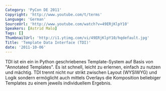 ```yaml
---
Category: 'PyCon DE 2011'
Copyright: 'http://www.youtube.com/t/terms'
Language: 'German'
SourceUrl: 'http://www.youtube.com/watch?v=49ERjKlpY10'
Speakers: [Astrid Malo]
Tags: []
ThumbnailUrl: 'http://i1.ytimg.com/vi/49ERjKlpY10/hqdefault.jpg'
Title: 'Template Data Interface (TDI)'
date: '2011-10-06'
---
```

TDI ist ein ein in Python geschriebenes Template-System auf Basis von "Annotated Templates". Es ist schnell, leicht zu erlernen, einfach zu nutzen und mächtig. TDI trennt nicht nur strikt zwischen Layout (WYSIWYG) und Logik sondern ermöglicht auch mittels Overlays die Komposition beliebiger Templates zu einem jeweils individuellem Ergebnis.
